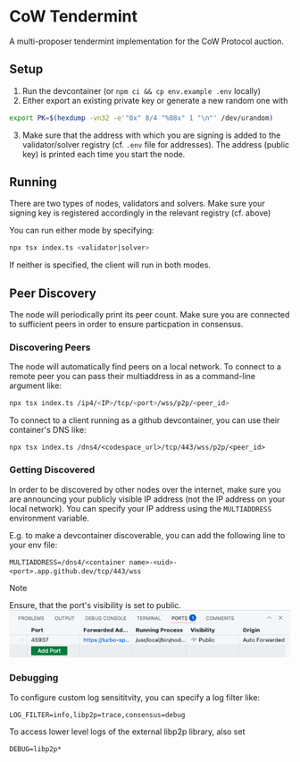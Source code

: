 # CoW Tendermint

A multi-proposer tendermint implementation for the CoW Protocol auction.

## Setup

1. Run the devcontainer (or `npm ci && cp env.example .env` locally)
2. Either export an existing private key or generate a new random one with

```bash
export PK=$(hexdump -vn32 -e'"0x" 8/4 "%08x" 1 "\n"' /dev/urandom)
```

3. Make sure that the address with which you are signing is added to the validator/solver registry (cf. `.env` file for addresses). The address (public key) is printed each time you start the node.

## Running

There are two types of nodes, validators and solvers. Make sure your signing key is registered accordingly in the relevant registry (cf. above)

You can run either mode by specifying:

```bash
npx tsx index.ts <validator|solver>
```

If neither is specified, the client will run in both modes.

## Peer Discovery

The node will periodically print its peer count. Make sure you are connected to sufficient peers in order to ensure particpation in consensus.

### Discovering Peers

The node will automatically find peers on a local network. To connect to a remote peer you can pass their multiaddress in as a command-line argument like:

```bash
npx tsx index.ts /ip4/<IP>/tcp/<port>/wss/p2p/<peer_id>
```

To connect to a client running as a github devcontainer, you can use their container's DNS like:

```
npx tsx index.ts /dns4/<codespace_url>/tcp/443/wss/p2p/<peer_id>
```

### Getting Discovered

In order to be discovered by other nodes over the internet, make sure you are announcing your publicly visible IP address (not the IP address on your local network). You can specify your IP address using the `MULTIADDRESS` environment variable.

E.g. to make a devcontainer discoverable, you can add the following line to your env file:

```
MULTIADDRESS=/dns4/<container name>-<uid>-<port>.app.github.dev/tcp/443/wss
```

> [!NOTE]  
> Ensure, that the port's visibility is set to public.
> ![Codespace port visibility](img/codespace_port.png)


### Debugging

To configure custom log sensititvity, you can specify a log filter like:

```
LOG_FILTER=info,libp2p=trace,consensus=debug
```

To access lower level logs of the external libp2p library, also set
```
DEBUG=libp2p*
```
